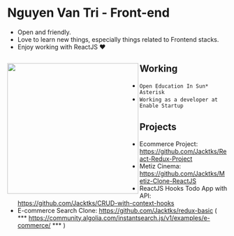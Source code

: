 # Nguyen Van Tri - Front-end

- Open and friendly.
- Love to learn new things, especially things related to Frontend stacks.
- Enjoy working with ReactJS ❤

## Working <a href="https://github.com/Jacktks"><img align="left" width="auto" height="300" src="https://res.cloudinary.com/kimwy/image/upload/v1598840300/easyfrontend/programming_hgngx9.png"></a>

- `Open Education In Sun* Asterisk`
- `Working as a developer at Enable Startup`

## Projects

- Ecommerce Project: https://github.com/Jacktks/React-Redux-Project
- Metiz Cinema: https://github.com/Jacktks/Metiz-Clone-ReactJS
- ReactJS Hooks Todo App with API: https://github.com/Jacktks/CRUD-with-context-hooks
- E-commerce Search Clone: https://github.com/Jacktks/redux-basic ( *** https://community.algolia.com/instantsearch.js/v1/examples/e-commerce/ *** )
